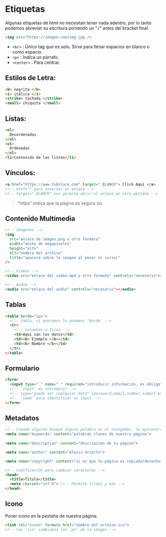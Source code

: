# Etiquetas

Algunas etiquetas de html no necesitan tener nada adentro, por lo tanto podemos abreviar su escritura poniendo un "`/`" antes del bracket final.

```html
<img src="https://imagen.com/img.jpg />
```

- `<br>` : Único tag que es solo. Sirve para llenar espacios en blanco o como espacio.
- `<p>` : Indica un párrafo.
- `<center>` : Para centrar.

## Estilos de Letra:

```html
<b> negrita </b>
<i> itálica </i>
<strike> tachada </strike>
<small> chiquita </small>
```

## Listas:

```html
<ul>
  Desordenadas
</ul>
<ol>
  Ordenadas
</ol>
<li>Contenido de las listas</li>
```

## Vínculos:

```html
<a href="https://www.tuEnlace.com" target="_BLANCK"> Click Aquí </a>
<!-- href="" para insertar un enlace -->
<!-- target="_BLANCK" nos permite abrir el enlace en otra pestaña -->
```

> "https" indica que la página es segura (s).

## Contenido Multimedia

```html
<!-- Imágenes -->
<img
  src="enlace de imagen.png u otro formato"
  widht="ancho de megapíxeles"
  height="alto"
  alt="nombre del archivo"
  title="aparece sobre la imagen al poner el cursor"
/>

<!-- Videos -->
<video src="enlace del video.mp4 u otro formato" controls="necesario"></video>

<!-- Audio -->
<audio src="enlace del audio" controls="necesario"></audio>
```

## Tablas

```html
<table borde="1px">
  <!-- tabla, si queremos le ponemos 'borde' -->
  <tr>
    <!-- columnas o filas -->
    <td>Aquí van los datos</td>
    <td><b> Ejemplo </b></td>
    <td><b> Nombre </b></td>
  </tr>
</table>
```

## Formulario

```html
<form>
  <input type=" " name=" " required="introducir información, es obligatoria">
  <!-- 'input' es introducir --> 
  <!-- type="puede ser cualquier dato" (password,email,number,submit,etc) --> 
  <!-- 'name' para identificar al input --> 
</form>
```

## Metadatos

```html
<!-- Cuando alguien busqué alguna palabra en el navegador, le aparecerá nuestra página --> 
<meta name="keywords" content="palabras claves de nuestra página">
  
<meta name="description" content="descripción de tu página">

<meta name="author" content="Alexis Uriarte">

<meta name="copyright" content="si es que tu página es copiada(derechos)">

<!-- Codificación para cambiar carácteres --> 
<head> 
  <title>Título</title> 
  <meta charset="utf-8"> <!-- Permite tíldes y más --> 
</head>
```

## Icono 

Poner icono en la pestaña de nuestra página:

```html
<link rel="icono" formato href="nombre del archivo.ico"> 
<!-- Con 'ico' cambiamos los 'px' de la imagen --> 
```